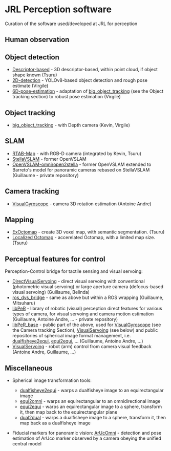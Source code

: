 # JRL Perception software
Curation of the software used/developed at JRL for perception

## Human observation

## Object detection
- [Descriptor-based](https://github.com/TsuruMasato/OnlineObjectDetector) - 3D descriptor-based, within point cloud, if object shape known (Tsuru)
- [2D-detection](https://github.com/isri-aist/2D-detection) - YOLOv8-based object detection and rough pose estimate (Virgile)
- [6D-pose-estimation](https://github.com/isri-aist/6D-pose-estimation) - adaptation of [big_object_tracking](https://gite.lirmm.fr/chappellet/big_object_tracking) (see the Object tracking section) to robust pose estimation (Virgile)
  
## Object tracking
- [big_object_tracking](https://gite.lirmm.fr/chappellet/big_object_tracking) - with Depth camera (Kevin, Virgile) 

## SLAM
- [RTAB-Map](https://github.com/introlab/rtabmap) - with RGB-D camera (integrated by Kevin, Tsuru)
- [StellaVSLAM](https://github.com/stella-cv/stella_vslam) - former OpenVSLAM
- [OpenVSLAM-omni/open2stella](https://github.com/GuicarMIS/openvslam-omni/tree/open2stella) - former OpenVSLAM extended to Barreto's model for panoramic cameras rebased on StellaVSLAM (Guillaume - private repository)

## Camera tracking
- [VisualGyroscope](https://github.com/PerceptionRobotique/VisualGyroscope) - camera 3D rotation estimation (Antoine Andre)

## Mapping
- [ExOctomap](https://github.com/isri-aist/ex_octomap) - create 3D voxel map, with semantic segmentation. (Tsuru)
- [Localized Octomap](https://github.com/isri-aist/local_octomap) - accerelated Octomap, with a limited map size. (Tsuru)

## Perceptual features for control 
Perception-Control bridge for tactile sensing and visual servoing:

- [DirectVisualServoing](https://github.com/jrl-umi3218/DirectVisualServoing) - direct visual servoing with conventional (photometric visual servoing) or large aperture camera (defocus-based visual servoing) (Guillaume, Belinda)
- [ros_dvs_bridge](https://github.com/jrl-umi3218/ros_dvs_bridge) - same as above but within a ROS wrapping (Guillaume, Mitsuharu)
- [libPeR](https://github.com/PerceptionRobotique/libPeR) - library of robotic (visual) perception direct features for various types of camera, for visual servoing and camera motion estimation (Guillaume, Antoine Andre, ... - private repository)
- [libPeR_base](https://github.com/PerceptionRobotique/libPeR_base) - public part of the above, used for [VisualGyroscope](https://github.com/PerceptionRobotique/VisualGyroscope) (see the Camera tracking Section), [VisualServoing](https://github.com/PerceptionRobotique/VisualServoing) (see below) and public repositories of spherical image format management, i.e. [dualfisheye2equi](https://github.com/PerceptionRobotique/dualfisheye2equi), [equi2equi](https://github.com/PerceptionRobotique/equi2equi), ... (Guillaume, Antoine Andre, ...)
- [VisualServoing](https://github.com/PerceptionRobotique/VisualServoing) - robot (arm) control from camera visual feedback (Antoine Andre, Guillaume, ...)

## Miscellaneous 
- Spherical image transformation tools:
  - [dualfisheye2equi](https://github.com/PerceptionRobotique/dualfisheye2equi) - warps a dualfisheye image to an equirectangular image
  - [equi2omni](https://github.com/PerceptionRobotique/equi2omni) - warps an equirectangular to an omnidirectional image
  - [equi2equi](https://github.com/PerceptionRobotique/equi2equi) - warps an equirectangular image to a sphere, transform it, then map back to the equirectangular plane
  - [dual2dual](https://github.com/PerceptionRobotique/dual2dual) - warps a dualfisheye image to a sphere, transform it, then map back as a dualfisheye image
 
- Fiducial markers for panoramic vision: [ArUcOmni](https://github.com/GuicarMIS/ArUcOmni) - detection and pose estimation of ArUco marker observed by a camera obeying the unified central model
